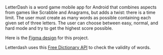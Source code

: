 LetterDash is a word game mobile app for Android that combines aspects from games like Scrabble and Anagrams,
but adds a twist: there is a time limit. The user must create as many words as possible containing each given
set of three letters. The user can choose between easy, normal, and hard mode and try to get the highest score possible.

Here is the [Figma design](https://www.figma.com/design/BBrnfBtFz0u5hXCPM0Bl0f/LetterDash?node-id=0-1&t=ox8wtqAjWCD9Lt5D-1) for this project.

Letterdash uses this [Free Dictionary API](https://dictionaryapi.dev/) to check the validity of words.

